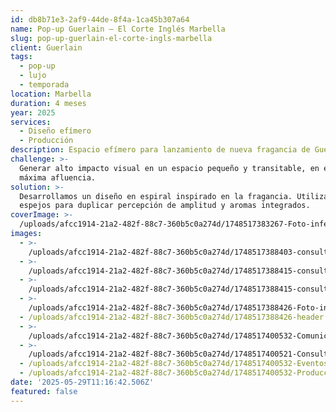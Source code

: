 ```yaml
---
id: db8b71e3-2af9-44de-8f4a-1ca45b307a64
name: Pop-up Guerlain – El Corte Inglés Marbella
slug: pop-up-guerlain-el-corte-ingls-marbella
client: Guerlain
tags:
  - pop-up
  - lujo
  - temporada
location: Marbella
duration: 4 meses
year: 2025
services:
  - Diseño efímero
  - Producción
description: Espacio efímero para lanzamiento de nueva fragancia de Guerlain.
challenge: >-
  Generar alto impacto visual en un espacio pequeño y transitable, en época de
  máxima afluencia.
solution: >-
  Desarrollamos un diseño en espiral inspirado en la fragancia. Utilizamos
  espejos para duplicar percepción de amplitud y aromas integrados.
coverImage: >-
  /uploads/afcc1914-21a2-482f-88c7-360b5c0a274d/1748517383267-Foto-inferior-.webp
images:
  - >-
    /uploads/afcc1914-21a2-482f-88c7-360b5c0a274d/1748517388403-consultoria-1.webp
  - >-
    /uploads/afcc1914-21a2-482f-88c7-360b5c0a274d/1748517388415-consultoria-2.webp
  - >-
    /uploads/afcc1914-21a2-482f-88c7-360b5c0a274d/1748517388415-consultoria-3.webp
  - >-
    /uploads/afcc1914-21a2-482f-88c7-360b5c0a274d/1748517388426-Foto-inferior-.webp
  - /uploads/afcc1914-21a2-482f-88c7-360b5c0a274d/1748517388426-header.webp
  - >-
    /uploads/afcc1914-21a2-482f-88c7-360b5c0a274d/1748517400532-Comunicación.webp
  - >-
    /uploads/afcc1914-21a2-482f-88c7-360b5c0a274d/1748517400521-Consultoría-.webp
  - /uploads/afcc1914-21a2-482f-88c7-360b5c0a274d/1748517400532-Eventos.webp
  - /uploads/afcc1914-21a2-482f-88c7-360b5c0a274d/1748517400532-Producción.webp
date: '2025-05-29T11:16:42.506Z'
featured: false
---
```


